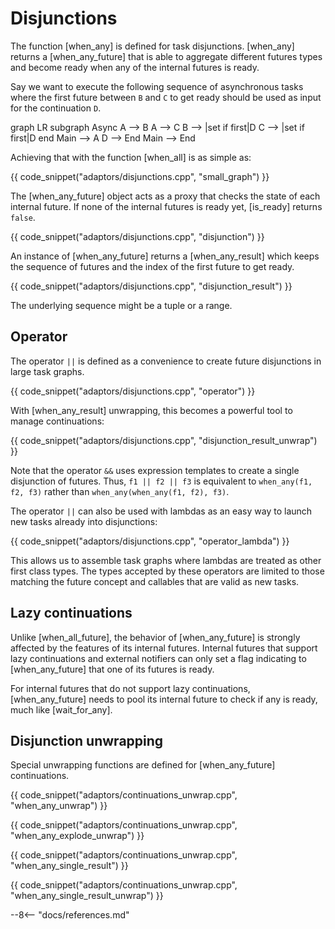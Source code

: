 # Disjunctions

The function [when_any] is defined for task disjunctions. [when_any] returns a [when_any_future] that is able to
aggregate different futures types and become ready when any of the internal futures is ready.

Say we want to execute the following sequence of asynchronous tasks where the first future between `B` and `C` to get
ready should be used as input for the continuation `D`.

<div class="mermaid">
graph LR
subgraph Async
A --> B
A --> C
B --> |set if first|D
C --> |set if first|D
end
Main --> A
D --> End
Main --> End
</div>

Achieving that with the function [when_all] is as simple as:

{{ code_snippet("adaptors/disjunctions.cpp", "small_graph") }}

The [when_any_future] object acts as a proxy that checks the state of each internal future. If none of the internal
futures is ready yet, [is_ready] returns `false`.

{{ code_snippet("adaptors/disjunctions.cpp", "disjunction") }}

An instance of [when_any_future] returns a [when_any_result] which keeps the sequence of futures and the index of the
first future to get ready.

{{ code_snippet("adaptors/disjunctions.cpp", "disjunction_result") }}

The underlying sequence might be a tuple or a range.

## Operator

The operator `||` is defined as a convenience to create future disjunctions in large task graphs.

{{ code_snippet("adaptors/disjunctions.cpp", "operator") }}

With [when_any_result] unwrapping, this becomes a powerful tool to manage continuations:

{{ code_snippet("adaptors/disjunctions.cpp", "disjunction_result_unwrap") }}

Note that the operator `&&` uses expression templates to create a single disjunction of futures. Thus, `f1 || f2 || f3`
is equivalent to `when_any(f1, f2, f3)` rather than `when_any(when_any(f1, f2), f3)`.

The operator `||` can also be used with lambdas as an easy way to launch new tasks already into disjunctions:

{{ code_snippet("adaptors/disjunctions.cpp", "operator_lambda") }}

This allows us to assemble task graphs where lambdas are treated as other first class types. The types accepted by these
operators are limited to those matching the future concept and callables that are valid as new tasks.

## Lazy continuations

Unlike [when_all_future], the behavior of [when_any_future] is strongly affected by the features of its internal
futures. Internal futures that support lazy continuations and external notifiers can only set a flag indicating
to [when_any_future] that one of its futures is ready.

For internal futures that do not support lazy continuations, [when_any_future] needs to pool its internal future to
check if any is ready, much like [wait_for_any].

## Disjunction unwrapping

Special unwrapping functions are defined for [when_any_future] continuations.

{{ code_snippet("adaptors/continuations_unwrap.cpp", "when_any_unwrap") }}

{{ code_snippet("adaptors/continuations_unwrap.cpp", "when_any_explode_unwrap") }}

{{ code_snippet("adaptors/continuations_unwrap.cpp", "when_any_single_result") }}

{{ code_snippet("adaptors/continuations_unwrap.cpp", "when_any_single_result_unwrap") }}

--8<-- "docs/references.md"